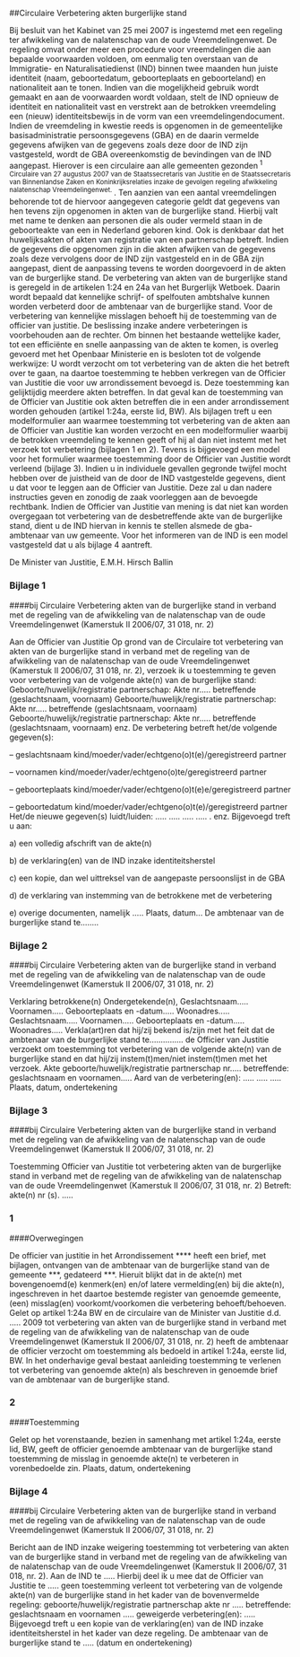 <meta http-equiv='Content-Type' content='text/html; charset=utf-8' />

##Circulaire Verbetering akten burgerlijke stand

Bij besluit van het Kabinet van 25 mei 2007 is ingestemd met een regeling ter afwikkeling van de nalatenschap van de oude Vreemdelingenwet. De regeling omvat onder meer een procedure voor vreemdelingen die aan bepaalde voorwaarden voldoen, om eenmalig ten overstaan van de Immigratie- en Naturalisatiedienst (IND) binnen twee maanden hun juiste identiteit (naam, geboortedatum, geboorteplaats en geboorteland) en nationaliteit aan te tonen. Indien van die mogelijkheid gebruik wordt gemaakt en aan de voorwaarden wordt voldaan, stelt de IND opnieuw de identiteit en nationaliteit vast en verstrekt aan de betrokken vreemdeling een (nieuw) identiteitsbewijs in de vorm van een vreemdelingendocument. Indien de vreemdeling in kwestie reeds is opgenomen in de gemeentelijke basisadministratie persoonsgegevens (GBA) en de daarin vermelde gegevens afwijken van de gegevens zoals deze door de IND zijn vastgesteld, wordt de GBA overeenkomstig de bevindingen van de IND aangepast. Hierover is een circulaire aan alle gemeenten gezonden<sup> 1 Circulaire van 27 augustus 2007 van de Staatssecretaris van Justitie en de Staatssecretaris van Binnenlandse Zaken en Koninkrijksrelaties inzake de gevolgen regeling afwikkeling nalatenschap Vreemdelingenwet. </sup> . Ten aanzien van een aantal vreemdelingen behorende tot de hiervoor aangegeven categorie geldt dat gegevens van hen tevens zijn opgenomen in akten van de burgerlijke stand. Hierbij valt met name te denken aan personen die als ouder vermeld staan in de geboorteakte van een in Nederland geboren kind. Ook is denkbaar dat het huwelijksakten of akten van registratie van een partnerschap betreft. Indien de gegevens die opgenomen zijn in die akten afwijken van de gegevens zoals deze vervolgens door de IND zijn vastgesteld en in de GBA zijn aangepast, dient de aanpassing tevens te worden doorgevoerd in de akten van de burgerlijke stand. De verbetering van akten van de burgerlijke stand is geregeld in de artikelen 1:24 en 24a van het Burgerlijk Wetboek. Daarin wordt bepaald dat kennelijke schrijf- of spelfouten ambtshalve kunnen worden verbeterd door de ambtenaar van de burgerlijke stand. Voor de verbetering van kennelijke misslagen behoeft hij de toestemming van de officier van justitie. De beslissing inzake andere verbeteringen is voorbehouden aan de rechter. Om binnen het bestaande wettelijke kader, tot een efficiënte en snelle aanpassing van de akten te komen, is overleg gevoerd met het Openbaar Ministerie en is besloten tot de volgende werkwijze: U wordt verzocht om tot verbetering van de akten die het betreft over te gaan, na daartoe toestemming te hebben verkregen van de Officier van Justitie die voor uw arrondissement bevoegd is. Deze toestemming kan gelijktijdig meerdere akten betreffen. In dat geval kan de toestemming van de Officier van Justitie ook akten betreffen die in een ander arrondissement worden gehouden (artikel 1:24a, eerste lid, BW). Als bijlagen treft u een modelformulier aan waarmee toestemming tot verbetering van de akten aan de Officier van Justitie kan worden verzocht en een modelformulier waarbij de betrokken vreemdeling te kennen geeft of hij al dan niet instemt met het verzoek tot verbetering (bijlagen 1 en 2). Tevens is bijgevoegd een model voor het formulier waarmee toestemming door de Officier van Justitie wordt verleend (bijlage 3). Indien u in individuele gevallen gegronde twijfel mocht hebben over de juistheid van de door de IND vastgestelde gegevens, dient u dat voor te leggen aan de Officier van Justitie. Deze zal u dan nadere instructies geven en zonodig de zaak voorleggen aan de bevoegde rechtbank. Indien de Officier van Justitie van mening is dat niet kan worden overgegaan tot verbetering van de desbetreffende akte van de burgerlijke stand, dient u de IND hiervan in kennis te stellen alsmede de gba-ambtenaar van uw gemeente. Voor het informeren van de IND is een model vastgesteld dat u als bijlage 4 aantreft.    

De 
Minister van Justitie, 
E.M.H. Hirsch Ballin    

### Bijlage  1  

####bij Circulaire Verbetering akten van de burgerlijke stand in verband met de regeling van de afwikkeling van de nalatenschap van de oude Vreemdelingenwet (Kamerstuk II 2006/07, 31 018, nr. 2)

Aan de Officier van Justitie Op grond van de Circulaire tot verbetering van akten van de burgerlijke stand in verband met de regeling van de afwikkeling van de nalatenschap van de oude Vreemdelingenwet (Kamerstuk II 2006/07, 31 018, nr. 2), verzoek ik u toestemming te geven voor verbetering van de volgende akte(n) van de burgerlijke stand: Geboorte/huwelijk/registratie partnerschap: Akte nr..... betreffende (geslachtsnaam, voornaam) Geboorte/huwelijk/registratie partnerschap: Akte nr..... betreffende (geslachtsnaam, voornaam) Geboorte/huwelijk/registratie partnerschap: Akte nr..... betreffende (geslachtsnaam, voornaam) enz. De verbetering betreft het/de volgende gegeven(s): 

– geslachtsnaam kind/moeder/vader/echtgeno(o)t(e)/geregistreerd partner  

– voornamen kind/moeder/vader/echtgeno(o)te/geregistreerd partner  

– geboorteplaats kind/moeder/vader/echtgeno(o)t(e)e/geregistreerd partner  

– geboortedatum kind/moeder/vader/echtgeno(o)t(e)/geregistreerd partner   Het/de nieuwe gegeven(s) luidt/luiden: ..... ..... ..... ..... . enz. Bijgevoegd treft u aan: 

a) een volledig afschrift van de akte(n)  

b) de verklaring(en) van de IND inzake identiteitsherstel  

c) een kopie, dan wel uittreksel van de aangepaste persoonslijst in de GBA  

d) de verklaring van instemming van de betrokkene met de verbetering  

e) overige documenten, namelijk .....   Plaats, datum... De ambtenaar van de burgerlijke stand te........ 

### Bijlage  2  

####bij Circulaire Verbetering akten van de burgerlijke stand in verband met de regeling van de afwikkeling van de nalatenschap van de oude Vreemdelingenwet (Kamerstuk II 2006/07, 31 018, nr. 2)

Verklaring betrokkene(n) Ondergetekende(n), Geslachtsnaam..... Voornamen..... Geboorteplaats en -datum..... Woonadres..... Geslachtsnaam..... Voornamen..... Geboorteplaats en -datum..... Woonadres..... Verkla(art)ren dat hij/zij bekend is/zijn met het feit dat de ambtenaar van de burgerlijke stand te............... de Officier van Justitie verzoekt om toestemming tot verbetering van de volgende akte(n) van de burgerlijke stand en dat hij/zij instem(t)men/niet instem(t)men met het verzoek. Akte geboorte/huwelijk/registratie partnerschap nr..... betreffende: geslachtsnaam en voornamen..... Aard van de verbetering(en): ..... ..... ..... Plaats, datum, ondertekening 

### Bijlage  3  

####bij Circulaire Verbetering akten van de burgerlijke stand in verband met de regeling van de afwikkeling van de nalatenschap van de oude Vreemdelingenwet (Kamerstuk II 2006/07, 31 018, nr. 2)

Toestemming Officier van Justitie tot verbetering akten van de burgerlijke stand in verband met de regeling van de afwikkeling van de nalatenschap van de oude Vreemdelingenwet (Kamerstuk II 2006/07, 31 018, nr. 2) Betreft: akte(n) nr (s). ..... 

### 1  

####Overwegingen

De officier van justitie in het Arrondissement **** heeft een brief, met bijlagen, ontvangen van de ambtenaar van de burgerlijke stand van de gemeente ***, gedateerd ***. Hieruit blijkt dat in de akte(n) met bovengenoemd(e) kenmerk(en) en/of latere vermelding(en) bij die akte(n), ingeschreven in het daartoe bestemde register van genoemde gemeente, (een) misslag(en) voorkomt/voorkomen die verbetering behoeft/behoeven. Gelet op artikel 1:24a BW en de circulaire van de Minister van Justitie d.d. ..... 2009 tot verbetering van akten van de burgerlijke stand in verband met de regeling van de afwikkeling van de nalatenschap van de oude Vreemdelingenwet (Kamerstuk II 2006/07, 31 018, nr. 2) heeft de ambtenaar de officier verzocht om toestemming als bedoeld in artikel 1:24a, eerste lid, BW. In het onderhavige geval bestaat aanleiding toestemming te verlenen tot verbetering van genoemde akte(n) als beschreven in genoemde brief van de ambtenaar van de burgerlijke stand. 

### 2  

####Toestemming

Gelet op het vorenstaande, bezien in samenhang met artikel 1:24a, eerste lid, BW, geeft de officier genoemde ambtenaar van de burgerlijke stand toestemming de misslag in genoemde akte(n) te verbeteren in vorenbedoelde zin. Plaats, datum, ondertekening 

### Bijlage  4  

####bij Circulaire Verbetering akten van de burgerlijke stand in verband met de regeling van de afwikkeling van de nalatenschap van de oude Vreemdelingenwet (Kamerstuk II 2006/07, 31 018, nr. 2)

Bericht aan de IND inzake weigering toestemming tot verbetering van akten van de burgerlijke stand in verband met de regeling van de afwikkeling van de nalatenschap van de oude Vreemdelingenwet (Kamerstuk II 2006/07, 31 018, nr. 2). Aan de IND te ..... Hierbij deel ik u mee dat de Officier van Justitie te ..... geen toestemming verleent tot verbetering van de volgende akte(n) van de burgerlijke stand in het kader van de bovenvermelde regeling: geboorte/huwelijk/registratie partnerschap akte nr ..... betreffende: geslachtsnaam en voornamen ..... geweigerde verbetering(en): ..... Bijgevoegd treft u een kopie van de verklaring(en) van de IND inzake identiteitsherstel in het kader van deze regeling. De ambtenaar van de burgerlijke stand te ..... (datum en ondertekening) 
